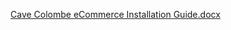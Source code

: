 [Cave Colombe eCommerce Installation Guide.docx](https://github.com/Keelan-Derek/CaveColombe/files/13956841/Cave.Colombe.eCommerce.Installation.Guide.docx)
